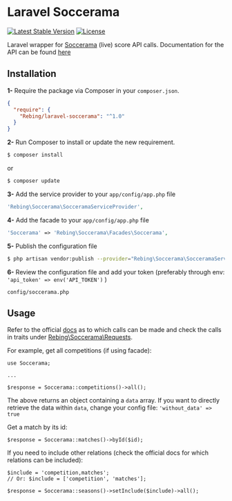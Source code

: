 # Laravel Soccerama

[![Latest Stable Version](https://poser.pugx.org/rebing/laravel-soccerama/v/stable)](https://packagist.org/packages/rebing/laravel-soccerama)
[![License](https://poser.pugx.org/rebing/laravel-soccerama/license)](https://packagist.org/packages/rebing/laravel-soccerama)

Laravel wrapper for [Soccerama](https://soccerama.pro/) (live) score API calls. 
Documentation for the API can be found [here](https://soccerama.pro/docs/1.2)

## Installation

**1-** Require the package via Composer in your `composer.json`.
```json
{
  "require": {
    "Rebing/laravel-soccerama": "^1.0"
  }
}
```

**2-** Run Composer to install or update the new requirement.

```bash
$ composer install
```

or

```bash
$ composer update
```

**3-** Add the service provider to your `app/config/app.php` file
```php
'Rebing\Soccerama\SocceramaServiceProvider',
```

**4-** Add the facade to your `app/config/app.php` file
```php
'Soccerama' => 'Rebing\Soccerama\Facades\Soccerama',
```

**5-** Publish the configuration file

```bash
$ php artisan vendor:publish --provider="Rebing\Soccerama\SocceramaServiceProvider"
```

**6-** Review the configuration file and add your token (preferably through env: `'api_token' => env('API_TOKEN')` )

```
config/soccerama.php
```

## Usage

Refer to the official [docs](https://soccerama.pro/docs/1.2) as to which calls can be made and check the calls in traits under [Rebing\Soccerama\Requests](Rebing\Soccerama\Requests).

For example, get all competitions (if using facade):

```
use Soccerama;

...

$response = Soccerama::competitions()->all();
```

The above returns an object containing a `data` array.
If you want to directly retrieve the data within `data`, change your config file: `'without_data' => true`

Get a match by its id:

```
$response = Soccerama::matches()->byId($id);
```

If you need to include other relations (check the official docs for which relations can be included):

```
$include = 'competition,matches';
// Or: $include = ['competition', 'matches'];

$response = Soccerama::seasons()->setInclude($include)->all();
```
